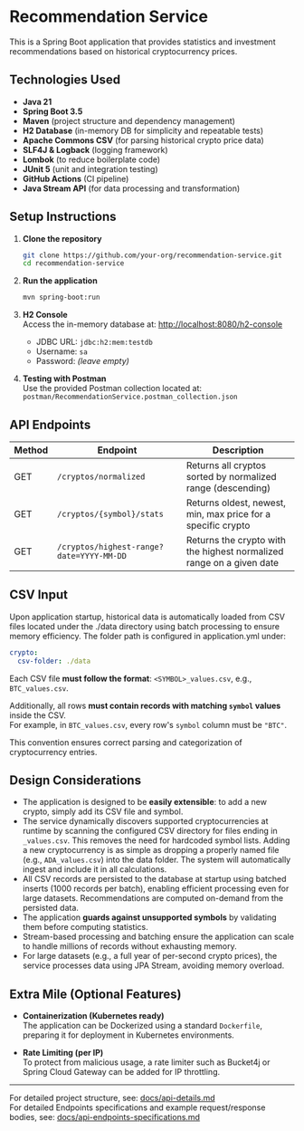 # Recommendation Service

This is a Spring Boot application that provides statistics and investment recommendations based on historical cryptocurrency prices.

## Technologies Used

- **Java 21**
- **Spring Boot 3.5**
- **Maven** (project structure and dependency management)
- **H2 Database** (in-memory DB for simplicity and repeatable tests)
- **Apache Commons CSV** (for parsing historical crypto price data)
- **SLF4J & Logback** (logging framework)
- **Lombok** (to reduce boilerplate code)
- **JUnit 5** (unit and integration testing)
- **GitHub Actions** (CI pipeline)
- **Java Stream API** (for data processing and transformation)

## Setup Instructions

1. **Clone the repository**
   ```bash
   git clone https://github.com/your-org/recommendation-service.git
   cd recommendation-service
   ```

2. **Run the application**
   ```bash
   mvn spring-boot:run
   ```

3. **H2 Console**  
   Access the in-memory database at: [http://localhost:8080/h2-console](http://localhost:8080/h2-console)
    - JDBC URL: `jdbc:h2:mem:testdb`
    - Username: `sa`
    - Password: *(leave empty)*

4. **Testing with Postman**  
   Use the provided Postman collection located at:  
   `postman/RecommendationService.postman_collection.json`

## API Endpoints

| Method | Endpoint | Description |
|--------|----------|-------------|
| GET    | `/cryptos/normalized` | Returns all cryptos sorted by normalized range (descending) |
| GET    | `/cryptos/{symbol}/stats` | Returns oldest, newest, min, max price for a specific crypto |
| GET    | `/cryptos/highest-range?date=YYYY-MM-DD` | Returns the crypto with the highest normalized range on a given date |

## CSV Input

Upon application startup, historical data is automatically loaded from CSV files located under the ./data directory using batch processing to ensure memory efficiency.
The folder path is configured in application.yml under:

```yaml
crypto:
  csv-folder: ./data
```

Each CSV file **must follow the format**: `<SYMBOL>_values.csv`, e.g., `BTC_values.csv`.

Additionally, all rows **must contain records with matching `symbol` values** inside the CSV.  
For example, in `BTC_values.csv`, every row's `symbol` column must be `"BTC"`.

This convention ensures correct parsing and categorization of cryptocurrency entries.

## Design Considerations

- The application is designed to be **easily extensible**: to add a new crypto, simply add its CSV file and symbol.
- The service dynamically discovers supported cryptocurrencies at runtime by scanning the configured CSV directory for files ending in `_values.csv`. This removes the need for hardcoded symbol lists. Adding a new cryptocurrency is as simple as dropping a properly named file (e.g., `ADA_values.csv`) into the data folder. The system will automatically ingest and include it in all calculations.
- All CSV records are persisted to the database at startup using batched inserts (1000 records per batch), enabling efficient processing even for large datasets.
  Recommendations are computed on-demand from the persisted data.
- The application **guards against unsupported symbols** by validating them before computing statistics.
- Stream-based processing and batching ensure the application can scale to handle millions of records without exhausting memory.
- For large datasets (e.g., a full year of per-second crypto prices), the service processes data using JPA Stream, avoiding memory overload.

## Extra Mile (Optional Features)

- **Containerization (Kubernetes ready)**  
  The application can be Dockerized using a standard `Dockerfile`, preparing it for deployment in Kubernetes environments.

- **Rate Limiting (per IP)**  
  To protect from malicious usage, a rate limiter such as Bucket4j or Spring Cloud Gateway can be added for IP throttling.

---

For detailed project structure, see: [docs/api-details.md](docs/api-details.md)  
For detailed Endpoints specifications and example request/response bodies, see: [docs/api-endpoints-specifications.md](docs/api-endpoints-specifications.md)
